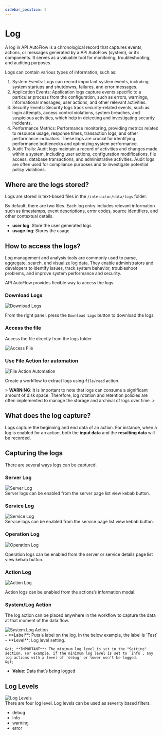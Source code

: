 ```yaml
---
sidebar_position: 2
---
```

# Log

A log in API AutoFlow is a chronological record that captures events, actions, or messages generated by a API AutoFlow (system), or it’s components. It serves as a valuable tool for monitoring, troubleshooting, and auditing purposes.

Logs can contain various types of information, such as:

1. System Events: Logs can record important system events, including system startups and shutdowns, failures, and error messages.
2. Application Events: Application logs capture events specific to a particular process from the configuration, such as errors, warnings, informational messages, user actions, and other relevant activities.
3. Security Events: Security logs track security-related events, such as login attempts, access control violations, system breaches, and suspicious activities, which help in detecting and investigating security incidents.
4. Performance Metrics: Performance monitoring, providing metrics related to resource usage, response times, transaction logs, and other performance indicators. These logs are crucial for identifying performance bottlenecks and optimizing system performance.
5. Audit Trails: Audit logs maintain a record of activities and changes made within a system, including user actions, configuration modifications, file access, database transactions, and administrative activities. Audit logs are often used for compliance purposes and to investigate potential policy violations.

## Where are the logs stored?

Logs are stored in text-based files in the `/interactor/data/logs` folder.

By default, there are two files. Each log entry includes relevant information such as timestamps, event descriptions, error codes, source identifiers, and other contextual details.

- **user.log**: Store the user generated logs
- **usage.log**:  Stores the usage

## How to access the logs?

Log management and analysis tools are commonly used to parse, aggregate, search, and visualize log data. They enable administrators and developers to identify issues, track system behavior, troubleshoot problems, and improve system performance and security.

API AutoFlow provides flexible way to access the logs

### Download Logs

<div class="myResponsiveImg">
    <img src="/apiautoflow/img/advanced-guide/log/download_logs.png" alt="Download Logs" class="myResponsiveImg"/>
</div>

From the right panel, press the `Download Logs` button to download the logs

### Access the file

Access the file directly from the logs folder

<div class="myResponsiveImg">
    <img src="/apiautoflow/img/advanced-guide/log/access_file.png" alt="Access File" class="myResponsiveImg"/>
</div>

### Use File Action for automation

<div class="myResponsiveImg">
    <img src="/apiautoflow/img/advanced-guide/log/file_action_automation.png" alt="File Action Automation" class="myResponsiveImg"/>
</div>

Create a workflow to extract logs using `file/read`  action.

&gt; **WARNING**:  It is important to note that logs can consume a significant amount of disk space. Therefore, log rotation and retention policies are often implemented to manage the storage and archival of logs over time.
&gt; 

## What does the log capture?

Logs capture the beginning and end data of an action. For instance, when a log is enabled for an action, both the **input data** and the **resulting data** will be recorded.

## Capturing the logs

There are several ways logs can be captured.

### Server Log

<div class="myResponsiveImg">
    <img src="/apiautoflow/img/advanced-guide/log/server_log.png" alt="Server Log" class="myResponsiveImg"/>
</div>
Server logs can be enabled from the server page list view kebab button.

### Service Log

<div class="myResponsiveImg">
    <img src="/apiautoflow/img/advanced-guide/log/service_log.png" alt="Service Log" class="myResponsiveImg"/>
</div>
Service logs can be enabled from the service page list view kebab button.

### Operation Log

<div class="myResponsiveImg">
    <img src="/apiautoflow/img/advanced-guide/log/operation_log.png" alt="Operation Log" class="myResponsiveImg"/>
</div>

Operation logs can be enabled from the server or service details page list view kebab button.

### Action Log

<div class="myResponsiveImg">
    <img src="/apiautoflow/img/advanced-guide/log/action_log.png" alt="Action Log" class="myResponsiveImg"/>
</div>

Action logs can be enabled from the actions’s information modal.

### System/Log Action

The log action can be placed anywhere in the workflow to capture the data at that moment of the data flow.

<div class="myResponsiveImg">
    <img src="/apiautoflow/img/advanced-guide/log/system_log_action.png" alt="System Log Action" class="myResponsiveImg"/>
</div>
- **Label**:  Puts a label on the log.  In the below example, the label is `Test`
- **Level**:  Log level setting.
    
    &gt; **IMPORTANT**: The minimum log level is set in the "Setting" section. For example, if the minimum log level is set to `info`, any log actions with a level of `debug` or lower won't be logged.
    &gt; 
- **Value**:   Data that’s being logged

## Log Levels

<div class="myResponsiveImg">
    <img src="/apiautoflow/img/advanced-guide/log/log_levels.png" alt="Log Levels" class="myResponsiveImg"/>
</div>
There are four log level.  Log levels can be used as severity based filters.

- debug
- info
- warning
- error